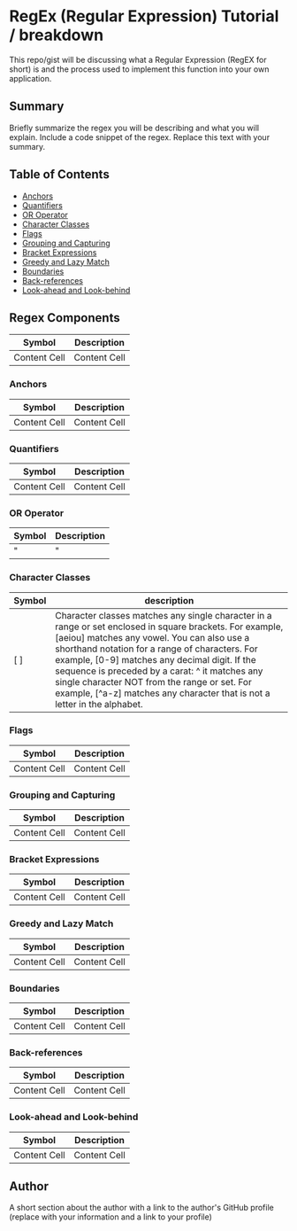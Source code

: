 # RegEx (Regular Expression) Tutorial / breakdown 

This repo/gist will be discussing what a Regular Expression (RegEX for short) is and the process used to implement this function into your own application. 

## Summary

Briefly summarize the regex you will be describing and what you will explain. Include a code snippet of the regex. Replace this text with your summary.

## Table of Contents

- [Anchors](#anchors)
- [Quantifiers](#quantifiers)
- [OR Operator](#or-operator)
- [Character Classes](#character-classes)
- [Flags](#flags)
- [Grouping and Capturing](#grouping-and-capturing)
- [Bracket Expressions](#bracket-expressions)
- [Greedy and Lazy Match](#greedy-and-lazy-match)
- [Boundaries](#boundaries)
- [Back-references](#back-references)
- [Look-ahead and Look-behind](#look-ahead-and-look-behind)

## Regex Components

Symbol  | Description
------------- | -------------
Content Cell  | Content Cell

### Anchors

Symbol  | Description
------------- | -------------
Content Cell  | Content Cell

### Quantifiers

Symbol  | Description
------------- | -------------
Content Cell  | Content Cell

### OR Operator

Symbol  | Description
------------- | -------------
"|"  | Content Cell

### Character Classes

Symbol  | description
------------- | -------------
[ ]  | Character classes matches any single character in a range or set enclosed in square  brackets. For example, [aeiou] matches any vowel. You can also use a shorthand notation for a range of characters. For example, [0-9] matches any decimal digit. If the sequence is preceded by a carat:    ^   it matches any single character NOT from the range or set. For example, [^a-z] matches any character that is not a letter in the alphabet.

### Flags

Symbol  | Description
------------- | -------------
Content Cell  | Content Cell

### Grouping and Capturing

Symbol  | Description
------------- | -------------
Content Cell  | Content Cell

### Bracket Expressions

Symbol  | Description
------------- | -------------
Content Cell  | Content Cell

### Greedy and Lazy Match

Symbol  | Description
------------- | -------------
Content Cell  | Content Cell

### Boundaries

Symbol  | Description
------------- | -------------
Content Cell  | Content Cell

### Back-references

Symbol  | Description
------------- | -------------
Content Cell  | Content Cell

### Look-ahead and Look-behind

Symbol  | Description
------------- | -------------
Content Cell  | Content Cell

## Author

A short section about the author with a link to the author's GitHub profile (replace with your information and a link to your profile)
